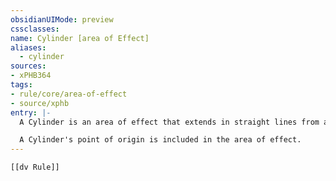 ```yaml
---
obsidianUIMode: preview
cssclasses:
name: Cylinder [area of Effect]
aliases:
  - cylinder
sources:
- xPHB364
tags:
- rule/core/area-of-effect
- source/xphb
entry: |-
  A Cylinder is an area of effect that extends in straight lines from a point of origin located at the center of the circular top or bottom of the Cylinder. The effect that creates a Cylinder specifies the radius of the Cylinder's base and the Cylinder's height.

  A Cylinder's point of origin is included in the area of effect.
---
```


```meta-bind-embed
[[dv Rule]]
```